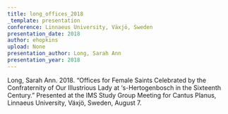 ```yaml
---
title: long_offices_2018
_template: presentation
conference: Linnaeus University, Växjö, Sweden
presentation_date: 2018
author: ehopkins
upload: None
presentation_author: Long, Sarah Ann
presentation_year: 2018
---
```

Long, Sarah Ann. 2018. “Offices for Female Saints Celebrated by the Confraternity of Our Illustrious Lady at ‘s-Hertogenbosch in the Sixteenth Century.” Presented at the IMS Study Group Meeting for Cantus Planus, Linnaeus University, Växjö, Sweden, August 7.
